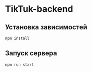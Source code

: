 # TikTuk-backend


## Установка зависимостей

```
npm install
```

## Запуск сервера

```
npm run start
```
